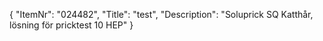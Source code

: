 {
  "ItemNr": "024482",
  "Title": "test",
  "Description": "Soluprick SQ Katthår, lösning för pricktest 10 HEP"
}